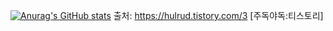 [![Anurag's GitHub stats](https://github-readme-stats.vercel.app/api?username=깃허브아이디)](https://github.com/anuraghazra/github-readme-stats)
출처: https://hulrud.tistory.com/3 [주독야독:티스토리]
